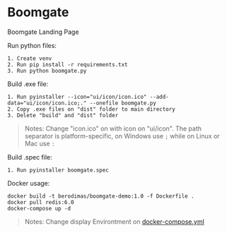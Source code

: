 # Boomgate

Boomgate Landing Page

Run python files:
```
1. Create venv
2. Run pip install -r requirements.txt
3. Run python boomgate.py
```

Build .exe file:
```
1. Run pyinstaller --icon="ui/icon/icon.ico" --add-data="ui/icon/icon.ico;." --onefile boomgate.py
2. Copy .exe files on "dist" folder to main directory
3. Delete "build" and "dist" folder
```
> Notes: Change "icon.ico" on with icon on "ui/icon". The path separator is platform-specific, on Windows use `;` while on Linux or Mac use `:`

Build .spec file:
```
1. Run pyinstaller boomgate.spec
```

Docker usage:
```
docker build -t berodimas/boomgate-demo:1.0 -f Dockerfile .
docker pull redis:6.0
docker-compose up -d
```
> Notes: Change display Environtment on [docker-compose.yml](https://git.qlue.id/dimas.adrian/boomgate/blob/master/docker-compose.yml) 